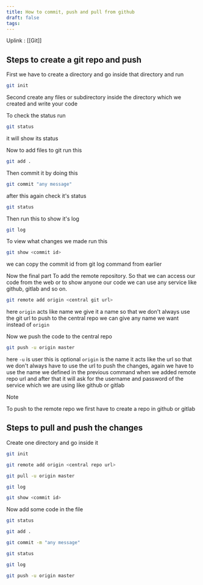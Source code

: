 ```yaml
---
title: How to commit, push and pull from github
draft: false
tags:
---
```

Uplink : [[Git]]

## Steps to create a git repo and push

First we have to create a directory and go inside that directory and run
```bash
git init
```

Second create any files or subdirectory inside the directory which we created and write your code

To check the status run
```bash
git status
```
it will show its status

Now to add files to git run this
```bash
git add .
```

Then commit it by doing this
```bash
git commit "any message"
```

after this again check it's status 
```bash
git status
```

Then run this to show it's log
```bash
git log
```

To view what changes we made run this
```bash
git show <commit id>
```
we can copy the commit id from git log command from earlier

Now the final part
To add the remote repository. So that we can access our code from the web or to show anyone our code
we can use any service like github, gitlab and so on.
```bash
git remote add origin <central git url>
```
here `origin` acts like name we give it a name so that we don't always use the git url to push to the central repo we can give any name we want instead of `origin`

Now we push the code to the central repo
```bash
git push -u origin master
```
here `-u` is user this is optional `origin` is the name it acts like the url so that we don't always have to use the url to push the changes, again we have to use the name we defined in the previous command when we added remote repo url and after that it will ask for the username and password of the service which we are using like github or gitlab

> [!NOTE]
> To push to the remote repo we first have to create a repo in github or gitlab
## Steps to pull and push the changes

Create one directory and go inside it
```bash
git init
```

```bash
git remote add origin <central repo url>
```

```bash
git pull -u origin master
```

```bash
git log
```

```bash
git show <commit id>
```

Now add some code in the file

```bash
git status
```

```bash
git add .
```

```bash
git commit -m "any message"
```

```bash
git status
```

```bash
git log
```

```bash
git push -u origin master
```